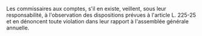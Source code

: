 Les commissaires aux comptes, s'il en existe, veillent, sous leur responsabilité, à l'observation des dispositions prévues à l'article L. 225-25 et en dénoncent toute violation dans leur rapport à l'assemblée générale annuelle.
